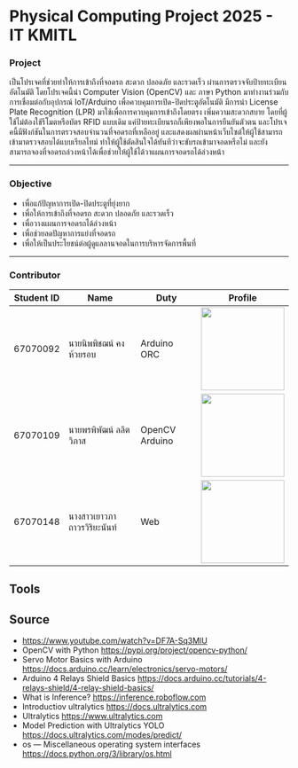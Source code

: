 # Physical Computing Project 2025 - IT KMITL

### Project
เป็นโปรเจคที่ช่วยทำให้การเข้าถึงที่จอดรถ สะดวก ปลอดภัย และรวดเร็ว ผ่านการตรวจจับป้ายทะเบียนอัตโนมัติ โดยโปรเจคนี้นำ Computer Vision (OpenCV) และ ภาษา Python มาทำงานร่วมกับการเชื่อมต่อกับอุปกรณ์ IoT/Arduino เพื่อควบคุมการเปิด-ปิดประตูอัตโนมัติ มีการนำ License Plate Recognition (LPR) มาใช้เพื่อการควบคุมการเข้าถึงโดยตรง เพิ่มความสะดวกสบาย โดยที่ผู้ใช้ไม่ต้องใช้รีโมตหรือบัตร RFID แบบเดิม แค่ป้ายทะเบียนรถก็เพียงพอในการยืนยันตัวตน และโปรเจคนี้มีฟังก์ชันในการตรวจสอบจำนวนที่จอดรถที่เหลืออยู่ และแสดงผลผ่านหน้าเว็บไซต์ให้ผู้ใช้สามารถเข้ามาตรวจสอบได้แบบเรียลไทม์ ทำให้ผู้ใช้ตัดสินใจได้ทันทีว่าจะขับรถเข้ามาจอดหรือไม่ และยังสามารถจองที่จอดรถล่วงหน้าได้เพื่อช่วยให้ผู้ใช้ได้วาแผนการจอดรถได้ล่วงหน้า


<hr>

### Objective

- เพื่อแก้ปัญหาการเปิด-ปิดประตูที่ยุ่งยาก
- เพื่อให้การเข้าถึงที่จอดรถ สะดวก ปลอดภัย และรวดเร็ว
- เพื่อวางแผนการจอดรถได้ล่วงหน้า
- เพื่อช่วยลดปัญหาการแย่งที่จอดรถ
- เพื่อให้เป็นประโยชน์ต่อผู้ดูแลลานจอดในการบริหารจัดการพื้นที่
<hr>

### Contributor
| Student ID | Name | Duty | Profile |
|--|--|--|--|
| 67070092 | นายนิพพิชฌน์ คงห้วยรอบ | Arduino ORC | <img src="https://scontent.fbkk9-3.fna.fbcdn.net/v/t39.30808-1/480080941_2869183593243036_5647358903127737835_n.jpg?stp=dst-jpg_s200x200_tt6&_nc_cat=105&ccb=1-7&_nc_sid=1d2534&_nc_ohc=F6hlymTVpU0Q7kNvwGJ2n7Q&_nc_oc=AdmQiC3-wf5kBk8wKUGOQ62l35LIusj64eejA1USiyKrkmd3bowtV3Cz5Y2bdSjSvIIitvyO69CIR-L2yqBDnF8a&_nc_zt=24&_nc_ht=scontent.fbkk9-3.fna&_nc_gid=5kLJSoV3Ry3apJkDCrJXtg&oh=00_Afb4041V9KTHk35SQVw6BhOXE5abJV2heOEx9cGB5E3f6Q&oe=68DF4B88" width="150">|
| 67070109 | นายพรพิพัฒน์ ลลิตวิภาส |OpenCV Arduino | <img src="https://scontent.fbkk9-3.fna.fbcdn.net/v/t39.30808-6/299368406_795813024776105_6042229224896686261_n.jpg?_nc_cat=105&ccb=1-7&_nc_sid=6ee11a&_nc_ohc=BHWAXkJm_08Q7kNvwGf-OIF&_nc_oc=AdmvWD68X7JKEMivzH3gsgMrzGMCtlsfVSD6RjdDCU-AdthJ2dtC1ql_9SHytFNx34SpwFgjZNHvLWLQMEAo5ANf&_nc_zt=23&_nc_ht=scontent.fbkk9-3.fna&_nc_gid=kE1j0t4Koy142v3eb2_jiQ&oh=00_AfZdcBplzlWGmph8PxSQnqlJ_0h_Hy4GIAliae2im8RZuw&oe=68DF3BF7" width="150"> |
| 67070148 | นางสาวเยาวภา ถาวรวิริยะนันท์ | Web | <img src="https://scontent.fbkk8-3.fna.fbcdn.net/v/t39.30808-1/473569204_2446230882396279_4448182544657881596_n.jpg?stp=dst-jpg_s200x200_tt6&_nc_cat=100&ccb=1-7&_nc_sid=1d2534&_nc_ohc=gEJkd0utqfcQ7kNvwEzO_p5&_nc_oc=Adl1Dc4i4C66w7WAqOdvHNwtwYBldxcVgJEycOSsC5Xq3zlYn1WRR_234VY-O0gowZmEzIz-pfs0hQEmwzeEI9Lk&_nc_zt=24&_nc_ht=scontent.fbkk8-3.fna&_nc_gid=JRYv7fXHPbBlKQRh9TAIOg&oh=00_AfaTvN7OguUa4ZLmNruu7pf_WehdXEFNbLJMSsdM-aXZlw&oe=68DF58D4" width="150"> |

## Tools


## Source
- https://www.youtube.com/watch?v=DF7A-Sq3MlU
- OpenCV with Python https://pypi.org/project/opencv-python/
- Servo Motor Basics with Arduino https://docs.arduino.cc/learn/electronics/servo-motors/
- Arduino 4 Relays Shield Basics https://docs.arduino.cc/tutorials/4-relays-shield/4-relay-shield-basics/
- What is Inference? https://inference.roboflow.com
- Introductiov ultralytics https://docs.ultralytics.com
- Ultralytics https://www.ultralytics.com
- Model Prediction with Ultralytics YOLO https://docs.ultralytics.com/modes/predict/
- os — Miscellaneous operating system interfaces https://docs.python.org/3/library/os.html



